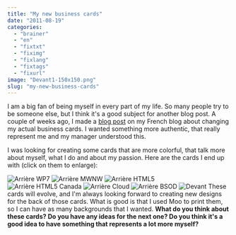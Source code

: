 ```yaml
---
title: "My new business cards"
date: "2011-08-19"
categories: 
  - "brainer"
  - "en"
  - "fixtxt"
  - "fiximg"
  - "fixlang"
  - "fixtags"
  - "fixurl"
image: "Devant1-150x150.png"
slug: "my-new-business-cards"
---
```


I am a big fan of being myself in every part of my life. So many people try to be someone else, but I think it's a good subject for another blog post. A couple of weeks ago, I made a [blog post](https://fred.dev/cartes-daffaires-plus-authentiques/) on my French blog about changing my actual business cards. I wanted something more authentic, that really represent me and my manager understood this.

I was looking for creating some cards that are more colorful, that talk more about myself, what I do and about my passion. Here are the cards I end up with (click on them to enlarge):

![](images/Arrière-WP7.png "Arrière WP7") ![](images/Arrière-MWNW.png "Arrière MWNW") ![](images/Arrière-HTML5.png "Arrière HTML5") ![](images/Arri%C3%A8re-HTML5-Canada1.png "Arrière HTML5 Canada") ![](images/Arri%C3%A8re-Cloud.png "Arrière Cloud") ![](images/Arri%C3%A8re-BSOD1.png "Arrière BSOD") ![](images/Devant1-150x150.png "Devant") These cards will evolve, and I'm always looking forward to creating new designs for the back of those cards. What is good is that I used Moo to print them, so I can have as many backgrounds that I wanted. **What do you think about these cards? Do you have any ideas for the next one? Do you think it's a good idea to have something that represents a lot more myself?**
